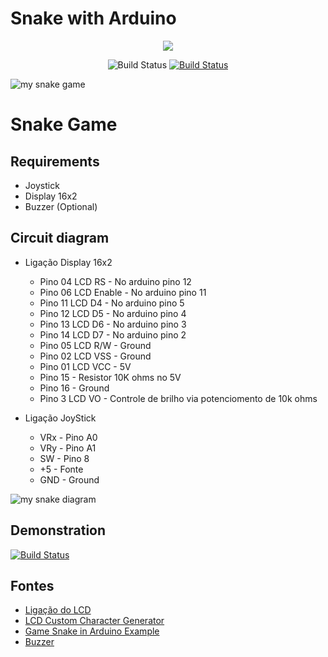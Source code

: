 # Snake with Arduino

<p align="center"><a href="https://www.arduino.cc/"><img src="https://res.cloudinary.com/elderlk/image/upload/v1561222307/arduino-logo-community.svg"></a></p>

<p align="center">
<img src="https://res.cloudinary.com/elderlk/image/upload/v1561222434/passing.svg" alt="Build Status">
<a href="https://opensource.org/licenses/MIT"><img src="https://res.cloudinary.com/elderlk/image/upload/v1561222632/MIT-license.svg" alt="Build Status"></a>

</p>

![my snake game](https://res.cloudinary.com/elderlk/image/upload/v1561224077/bad-snake_zejnwa.svg "Snake")

# Snake Game

## Requirements

   - Joystick
   - Display 16x2
   - Buzzer (Optional)

    

## Circuit diagram

- Ligação Display 16x2

    * Pino 04 LCD RS - No arduino pino 12
    * Pino 06 LCD Enable - No arduino pino 11
    * Pino 11 LCD D4 - No arduino pino 5
    * Pino 12 LCD D5 - No arduino pino 4
    * Pino 13 LCD D6 - No arduino pino 3
    * Pino 14 LCD D7 - No arduino pino 2
    * Pino 05 LCD R/W - Ground
    * Pino 02 LCD VSS - Ground
    * Pino 01 LCD VCC - 5V
    * Pino 15 -  Resistor 10K ohms no 5V 
    * Pino 16 - Ground
    * Pino 3 LCD VO - Controle de brilho via potenciomento de 10k ohms

- Ligação JoyStick

    * VRx - Pino A0
    * VRy - Pino A1
    * SW - Pino 8
    * +5 - Fonte
    * GND - Ground



![my snake diagram](https://res.cloudinary.com/elderlk/image/upload/v1561227840/circuit-diagram-snake_lxfg3d.png "Snake Diagram")


## Demonstration
<a href="https://res.cloudinary.com/elderlk/video/upload/v1561243898/desmonstration_snake_qtgyx5.mp4"><img src="https://res.cloudinary.com/elderlk/image/upload/v1561244245/demonstration_snake_x6qheh.gif" alt="Build Status"></a>


## Fontes
 <ul class="list">
         <li>
             <a href="http://andersonlima.vlog.br/display-lcd-16x2-com-arduino/">Ligação do LCD</a>
         </li>
         <li>
             <a href="https://maxpromer.github.io/LCD-Character-Creator/">LCD Custom Character Generator</a>
         </li>
         <li>
            <a href="https://www.youtube.com/watch?v=IkTK6WMlMs4">Game Snake in Arduino Example</a>
         </li>
         <li>
            <a href="https://www.instructables.com/id/Arduino-YL-44-Buzzer-module/">Buzzer</a>
         </li>
 </ul>

